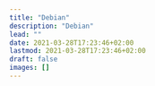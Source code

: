 ```yaml
---
title: "Debian"
description: "Debian"
lead: ""
date: 2021-03-28T17:23:46+02:00
lastmod: 2021-03-28T17:23:46+02:00
draft: false 
images: []
---
```



